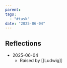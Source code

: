 ```yaml
---
parent: 
tags:
  - "#task"
date: "2025-06-04"
---
```

## Reflections
- 2025-06-04
	- Raised by [[Ludwig]]